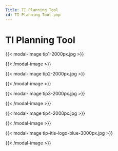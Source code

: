 ```yaml
---
Title: TI Planning Tool
id: TI-Planning-Tool-pop
---
```

# TI Planning Tool

{{< modal-image tip1-2000px.jpg >}}

{{< /modal-image >}}

{{< modal-image tip2-2000px.jpg >}}

{{< /modal-image >}}

{{< modal-image tip3-2000px.jpg >}}

{{< /modal-image >}}

{{< modal-image tip4-2000px.jpg >}}

{{< /modal-image >}}

{{< modal-image tip-itis-logo-blue-3000px.jpg >}}

{{< /modal-image >}}
